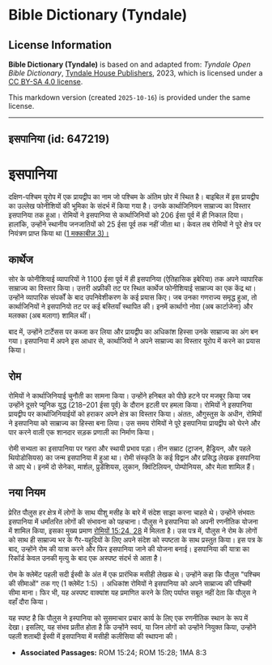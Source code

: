 # Bible Dictionary (Tyndale)

## License Information

**Bible Dictionary (Tyndale)** is based on and adapted from: _Tyndale Open Bible Dictionary_, [Tyndale House Publishers](https://tyndaleopenresources.com/), 2023, which is licensed under a [CC BY-SA 4.0 license](https://creativecommons.org/licenses/by-sa/4.0/legalcode.en).

This markdown version (created `2025-10-16`) is provided under the same license.



--------------------------------

## इसपानिया (id: 647219)

इसपानिया
========

दक्षिण\-पश्चिम यूरोप में एक प्रायद्वीप का नाम जो पश्चिम के अंतिम छोर में स्थित है। बाइबिल में इस प्रायद्वीप का उल्लेख फोनीशियों की भूमिका के संदर्भ में किया गया है। उनके कार्थाजिनियन साम्राज्य का विस्तार इसपानिया तक हुआ। रोमियों ने इसपानिया से कार्थाजिनियों को 206 ईसा पूर्व में ही निकाल दिया। हालांकि, उन्होंने स्थानीय जनजातियों को 25 ईसा पूर्व तक नहीं जीता था। केवल तब रोमियों ने पूरे क्षेत्र पर नियंत्रण प्राप्त किया था ([1 मक्काबीज़ 3\)।](https://ref.ly/1Macc8:3)

कार्थेज
-------

सोर के फोनीशियाई व्यापारियों ने 1100 ईसा पूर्व में ही इसपानिया (ऐतिहासिक इबेरिया) तक अपने व्यापारिक साम्राज्य का विस्तार किया। उत्तरी अफ्रीकी तट पर स्थित कार्थेज फोनीशियाई साम्राज्य का एक केंद्र था। उन्होंने व्यापारिक संपर्कों के बाद उपनिवेशीकरण के कई प्रयास किए। जब उनका गणराज्य समृद्ध हुआ, तो कार्थाजिनियों ने इसपानियो तट पर कई बस्तियाँ स्थापित की। इनमें कार्थागो नोवा (अब कार्टाजेना) और मलक्का (अब मलागा) शामिल थीं।

बाद में, उन्होंने टार्टेसस पर कब्जा कर लिया और प्रायद्वीप का अधिकांश हिस्सा उनके साम्राज्य का अंग बन गया। इसपानिया में अपने इस आधार से, कार्थाजियों ने अपने साम्राज्य का विस्तार यूरोप में करने का प्रयास किया।

रोम
---

रोमियों ने कार्थाजिनियाई चुनौती का सामना किया। उन्होंने हनिबल को पीछे हटने पर मजबूर किया जब उन्होंने दूसरे प्यूनिक युद्ध (218–201 ईसा पूर्व) के दौरान इटली पर हमला किया। रोमियों ने इसपानिया प्रायद्वीप पर कार्थाजिनियाईयों को हराकर अपने क्षेत्र का विस्तार किया। अंततः, औगुस्तुस के अधीन, रोमियों ने इसपानिया को साम्राज्य का हिस्सा बना लिया। उस समय रोमियों ने पूरे इसपानिया प्रायद्वीप को घेरने और पार करने वाली एक शानदार सड़क प्रणाली का निर्माण किया।

रोमी सभ्यता का इसापानिया पर गहरा और स्थायी प्रभाव पड़ा। तीन सम्राट (ट्राजन, हैड्रियन, और पहले थियोडोसियस) का जन्म इसपानिया में हुआ था। रोमी संस्कृति के कई विद्वान और प्रसिद्ध लेखक इसपानिया से आए थे। इनमें दो सेनेका, मार्शल, प्रुडेंशियस, लुकान, क्विंटिलियन, पोम्पोनियस, और मेला शामिल हैं।

नया नियम
--------

प्रेरित पौलुस हर क्षेत्र में लोगों के साथ यीशु मसीह के बारे में संदेश साझा करना चाहते थे। उन्होंने संभवतः इसपानिया में धर्मांतरित लोगों की संभावना को पहचाना। पौलुस ने इसपानिया को अपनी रणनीतिक योजना में शामिल किया, इसका मुख्य प्रमाण [रोमियों 15:24, 28](https://ref.ly/Rom15:24,Rom15:28) में मिलता है। उस पत्र में, पौलुस ने रोम के लोगों को साथ ही साम्राज्य भर के गैर\-यहूदियों के लिए अपने संदेश को स्पष्टता के साथ प्रस्तुत किया। इस पत्र के बाद, उन्होंने रोम की यात्रा करने और फिर इसपानिया जाने की योजना बनाई। इसपानिया की यात्रा का रिकॉर्ड केवल उनकी मृत्यु के बाद एक अस्पष्ट संदर्भ से आता है।

रोम के क्लेमेंट पहली सदी ईस्वी के अंत में एक प्रारंभिक मसीही लेखक थे। उन्होंने कहा कि पौलुस "पश्चिम की सीमाओं" तक गए (1 क्लेमेंट 1:5\) । अधिकांश रोमियों ने इसपानिया को अपने साम्राज्य की पश्चिमी सीमा माना। फिर भी, यह अस्पष्ट वाक्यांश यह प्रमाणित करने के लिए पर्याप्त सबूत नहीं देता कि पौलुस ने वहाँ दौरा किया।

यह स्पष्ट है कि पौलुस ने इस्पानिया को सुसमाचार प्रचार कार्य के लिए एक रणनीतिक स्थान के रूप में देखा। इसलिए, यह संभव प्रतीत होता है कि उन्होंने स्वयं, या जिन लोगों को उन्होंने नियुक्त किया, उन्होंने पहली शताब्दी ईस्वी में इसपानिया में मसीही कलीसिया की स्थापना की।

* **Associated Passages:** ROM 15:24; ROM 15:28; 1MA 8:3

